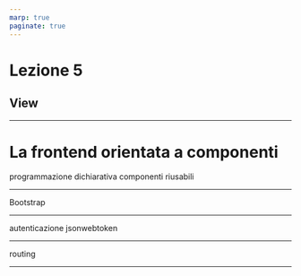 ```yaml
---
marp: true
paginate: true
---
```


<script src="../node_modules/mermaid/dist/mermaid.min.js"></script>
<script>mermaid.initialize({startOnLoad:true, theme:"forest", mirrorActors:false});</script>

<link rel="stylesheet" href="res/styles.css">
<link rel="stylesheet" href="res/fontawesome.css">

<!-- _backgroundColor: var(--main-color) -->
<!-- _color: white -->
<!-- _paginate: false -->

# Lezione 5
## View

---


# La frontend orientata a componenti

programmazione dichiarativa
componenti riusabili

---

Bootstrap

---

autenticazione
jsonwebtoken

---

routing

---

